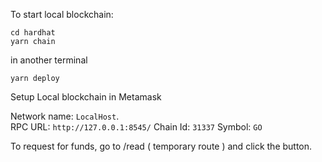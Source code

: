 To start local blockchain:

```
cd hardhat
yarn chain
```
in another terminal
```
yarn deploy
```

Setup Local blockchain in Metamask

Network name: `LocalHost`.  
RPC URL: `http://127.0.0.1:8545/`
Chain Id: `31337`
Symbol: `GO`


To request for funds, go to /read ( temporary route ) and click the button.
